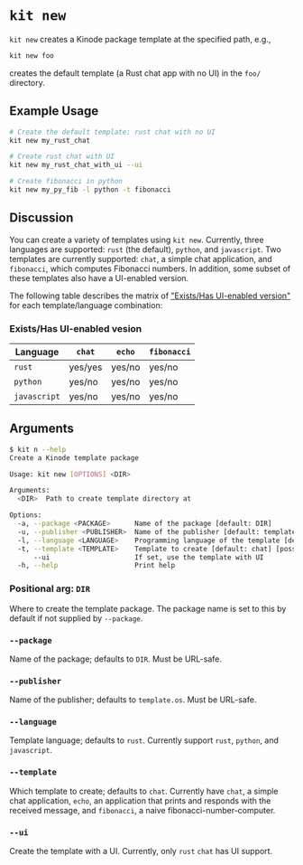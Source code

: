 # `kit new`

`kit new` creates a Kinode package template at the specified path, e.g.,

```bash
kit new foo
```

creates the default template (a Rust chat app with no UI) in the `foo/` directory.

## Example Usage

```bash
# Create the default template: rust chat with no UI
kit new my_rust_chat

# Create rust chat with UI
kit new my_rust_chat_with_ui --ui

# Create fibonacci in python
kit new my_py_fib -l python -t fibonacci
```

## Discussion

You can create a variety of templates using `kit new`.
Currently, three languages are supported: `rust` (the default), `python`, and `javascript`.
Two templates are currently supported: `chat`, a simple chat application, and `fibonacci`, which computes Fibonacci numbers.
In addition, some subset of these templates also have a UI-enabled version.

The following table describes the matrix of ["Exists/Has UI-enabled version"](#existshas-ui-enabled-vesion) for each template/language combination:

### Exists/Has UI-enabled vesion

Language     | `chat`  | `echo` | `fibonacci`
------------ | ------- | ------ | -----------
`rust`       | yes/yes | yes/no | yes/no
`python`     | yes/no  | yes/no | yes/no
`javascript` | yes/no  | yes/no | yes/no

## Arguments

```bash
$ kit n --help
Create a Kinode template package

Usage: kit new [OPTIONS] <DIR>

Arguments:
  <DIR>  Path to create template directory at

Options:
  -a, --package <PACKAGE>      Name of the package [default: DIR]
  -u, --publisher <PUBLISHER>  Name of the publisher [default: template.os]
  -l, --language <LANGUAGE>    Programming language of the template [default: rust] [possible values: rust, python, javascript]
  -t, --template <TEMPLATE>    Template to create [default: chat] [possible values: chat, echo, fibonacci]
      --ui                     If set, use the template with UI
  -h, --help                   Print help
```

### Positional arg: `DIR`

Where to create the template package.
The package name is set to this by default if not supplied by `--package`.

### `--package`

Name of the package; defaults to `DIR`.
Must be URL-safe.

### `--publisher`

Name of the publisher; defaults to `template.os`.
Must be URL-safe.

### `--language`

Template language; defaults to `rust`.
Currently support `rust`, `python`, and `javascript`.

### `--template`

Which template to create; defaults to `chat`.
Currently have `chat`, a simple chat application, `echo`, an application that prints and responds with the received message, and `fibonacci`, a naive fibonacci-number-computer.

### `--ui`

Create the template with a UI.
Currently, only `rust` `chat` has UI support.
